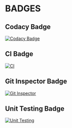 # BADGES

## Codacy Badge

[![Codacy Badge](https://app.codacy.com/project/badge/Grade/c6c582d2b6dc4a9095600d8ecb7db65f)](https://www.codacy.com/gh/KeerthuMG/M1_Knowledge_Utility/dashboard?utm_source=github.com&amp;utm_medium=referral&amp;utm_content=KeerthuMG/M1_Knowledge_Utility&amp;utm_campaign=Badge_Grade)

## CI Badge

[![CI](https://github.com/KeerthuMG/M1_Knowledge_Utility/actions/workflows/main.yml/badge.svg)](https://github.com/KeerthuMG/M1_Knowledge_Utility/actions/workflows/main.yml)

## Git Inspector Badge

[![Git Inspector](https://github.com/KeerthuMG/M1_Knowledge_Utility/actions/workflows/Git%20Inspector.yml/badge.svg)](https://github.com/KeerthuMG/M1_Knowledge_Utility/actions/workflows/Git%20Inspector.yml)

## Unit Testing Badge

[![Unit Testing](https://github.com/KeerthuMG/M1_Knowledge_Utility/actions/workflows/Unit%20Testing.yml/badge.svg)](https://github.com/KeerthuMG/M1_Knowledge_Utility/actions/workflows/Unit%20Testing.yml)

